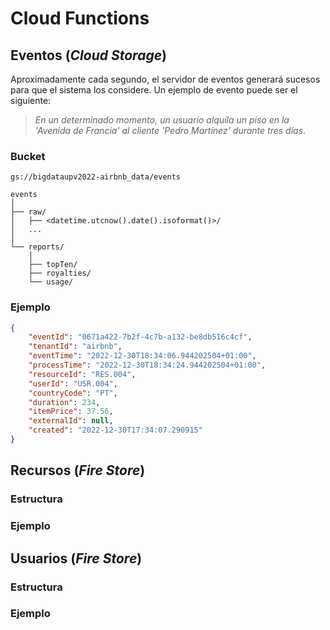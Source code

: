 # Cloud Functions

## Eventos (*Cloud Storage*)

Aproximadamente cada segundo, el servidor de eventos generará sucesos para que el sistema los considere. Un ejemplo de evento puede ser el siguiente:

> _En un determinado momento, un usuario alquila un piso en la 'Avenida de Francia' al cliente 'Pedro Martínez' durante tres días_.

### Bucket

`gs://bigdataupv2022-airbnb_data/events`

```
events
│   
├── raw/
│   ├── <datetime.utcnow().date().isoformat()>/
│   ...
│
└── reports/
    │
    ├── topTen/
    ├── royalties/
    └── usage/
```

### Ejemplo

```json
{
    "eventId": "0671a422-7b2f-4c7b-a132-be8db516c4cf", 
    "tenantId": "airbnb", 
    "eventTime": "2022-12-30T18:34:06.944202504+01:00", 
    "processTime": "2022-12-30T18:34:24.944202504+01:00", 
    "resourceId": "RES.004", 
    "userId": "USR.004",
    "countryCode": "PT", 
    "duration": 234, 
    "itemPrice": 37.56, 
    "externalId": null, 
    "created": "2022-12-30T17:34:07.290915"
} 
```

## Recursos (*Fire Store*)

### Estructura

### Ejemplo

## Usuarios (*Fire Store*)

### Estructura

### Ejemplo